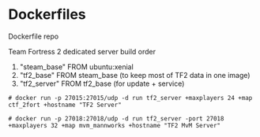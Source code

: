 Dockerfiles
===========

Dockerfile repo

Team Fortress 2 dedicated server build order

1. "steam_base" FROM ubuntu:xenial
2. "tf2_base" FROM steam_base (to keep most of TF2 data in one image)
3. "tf2_server" FROM tf2_base (for update + service)
 
```
# docker run -p 27015:27015/udp -d run tf2_server +maxplayers 24 +map ctf_2fort +hostname "TF2 Server"

# docker run -p 27018:27018/udp -d run tf2_server -port 27018 +maxplayers 32 +map mvm_mannworks +hostname "TF2 MvM Server"
```
